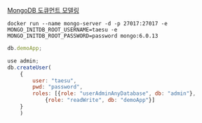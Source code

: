 <a href="https://medium.com/@taesulee93/mongodb-%EB%8F%84%ED%81%90%EB%A8%BC%ED%8A%B8-%EB%AA%A8%EB%8D%B8%EB%A7%81-8b536296c051">MongoDB 도큐먼트 모델링</a>

```shell
docker run --name mongo-server -d -p 27017:27017 -e MONGO_INITDB_ROOT_USERNAME=taesu -e MONGO_INITDB_ROOT_PASSWORD=password mongo:6.0.13  
```


```javascript
db.demoApp;

use admin;
db.createUser(
    {
        user: "taesu",
        pwd: "password",
        roles: [{role: "userAdminAnyDatabase", db: "admin"},
            {role: "readWrite", db: "demoApp"}]
    }
    )

```
